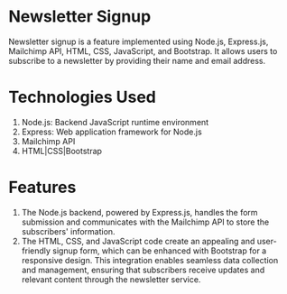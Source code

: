# Newsletter Signup
Newsletter signup is a feature implemented using Node.js, Express.js, Mailchimp API, HTML, CSS, JavaScript, and Bootstrap. It allows users to subscribe to a newsletter by providing their name and email address. 

# Technologies Used
1. Node.js: Backend JavaScript runtime environment
2. Express: Web application framework for Node.js
3. Mailchimp API
4. HTML|CSS|Bootstrap

# Features
1. The Node.js backend, powered by Express.js, handles the form submission and communicates with the Mailchimp API to store the subscribers' information.
2. The HTML, CSS, and JavaScript code create an appealing and user-friendly signup form, which can be enhanced with Bootstrap for a responsive design. This integration enables seamless data collection and management, ensuring that subscribers receive updates and relevant content through the newsletter service.

